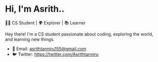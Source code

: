 # Hi, I'm Asrith..

👨‍💻 CS Student | 🌍 Explorer | 📚 Learner

Hey there! I'm a CS student passionate about coding, exploring the world, and learning new things.

- 📧 Email: asrithtanniru155@gmail.com
- 🐦 Twitter: https://twitter.com/Asrithtanniru
<!-- 💼 LinkedIn: [Your LinkedIn Profile]

Let's connect and collaborate!

AsrithTanniru/AsrithTanniru is a ✨ special ✨ repository because its `README.md` (this file) appears on your GitHub profile.
You can click the Preview link to take a look at your changes.
--->
